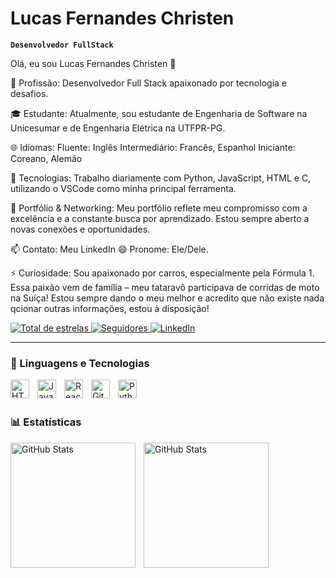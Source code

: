 #  Lucas Fernandes Christen

**`Desenvolvedor FullStack`**

Olá, eu sou Lucas Fernandes Christen 👋

🔭 Profissão: Desenvolvedor Full Stack apaixonado por tecnologia e desafios.

🎓 Estudante: Atualmente, sou estudante de Engenharia de Software na Unicesumar e de Engenharia Elétrica na UTFPR-PG.

🌐 Idiomas:
Fluente: Inglês
Intermediário: Francês, Espanhol
Iniciante: Coreano, Alemão

🌱 Tecnologias: Trabalho diariamente com Python, JavaScript, HTML e C, utilizando o VSCode como minha principal ferramenta.

💼 Portfólio & Networking: Meu portfólio reflete meu compromisso com a excelência e a constante busca por aprendizado. Estou sempre aberto a novas conexões e oportunidades.

📫 Contato: Meu LinkedIn
😄 Pronome: Ele/Dele.

⚡ Curiosidade: Sou apaixonado por carros, especialmente pela Fórmula 1. Essa paixão vem de família – meu tataravô participava de corridas de moto na Suíça!
Estou sempre dando o meu melhor e acredito que não existe nada qcionar outras informações, estou à disposição!
<p align="left">
    </a> 
    <a href="https://github.com/Lucas-Christen?tab=repositories&sort=stargazers">
        <img 
            alt="Total de estrelas" 
            title="Total de estrelas GitHub" 
            src="https://custom-icon-badges.demolab.com/github/stars/Lucas-Christen?color=55960c&style=for-the-badge&labelColor=488207&logo=star&label=estrelas"
        />
    </a>
    <a href="https://github.com/Lucas-Christen?tab=followers">
        <img 
            alt="Seguidores" 
            title="Me siga no GitHub" 
            src="https://custom-icon-badges.demolab.com/github/followers/Lucas-Christen?color=236ad3&labelColor=1155ba&style=for-the-badge&logo=github&label=Seguidores&logoColor=white"
        />
     <a href="https://www.linkedin.com/in/lucas-f-christen-69327a21b/">
        <img 
            alt="LinkedIn" 
            title="Me siga no LinkedIn" 
            src="https://img.shields.io/badge/LinkedIn-Follow-blue?logo=linkedin&logoColor=white&style=for-the-badge"
    />
</a>

</p>

---

### 🤖 Linguagens e Tecnologias

<img 
    align="left" 
    alt="HTML"
    title="HTML" 
    width="30px" 
    style="padding-right: 10px;" 
    src="https://cdn.jsdelivr.net/gh/devicons/devicon@latest/icons/html5/html5-original.svg" 
/>
<img 
    align="left" 
    alt="JavaScript" 
    title="JavaScript"
    width="30px" 
    style="padding-right: 10px;" 
    src="https://cdn.jsdelivr.net/gh/devicons/devicon@latest/icons/javascript/javascript-original.svg" 
/>
<img 
    align="left" 
    alt="React"
    title="React" 
    width="30px" 
    style="padding-right: 10px;" 
    src="https://cdn.jsdelivr.net/gh/devicons/devicon@latest/icons/react/react-original.svg" 
/>
<img 
    align="left" 
    alt="Git" 
    title="Git"
    width="30px" 
    style="padding-right: 10px;" 
    src="https://cdn.jsdelivr.net/gh/devicons/devicon@latest/icons/git/git-original.svg" 
/>
<img 
    align="left" 
    alt="Python" 
    title="Python"
    width="30px" 
    style="padding-right: 10px;" 
    src="https://cdn.jsdelivr.net/gh/devicons/devicon@latest/icons/python/python-original.svg" 
/>

<br/>
<br/>

### 📊 Estatísticas

<p>
  <img 
    align="left" 
    alt="GitHub Stats" 
    height="200" 
    style="padding-right: 10px;" 
    src="https://github-readme-stats.vercel.app/api?username=Lucas-Christen&show_icons=true&theme=tokyonight&locale=pt-br" 
  />

<img 
      align="left" 
      alt="GitHub Stats" 
      height="200" 
      src="https://github-readme-stats.vercel.app/api/top-langs/?username=Lucas-Christen&theme=tokyonight&layout=compact&custom_title=Tecnologias&langs_count=9" 
  />
</p>
